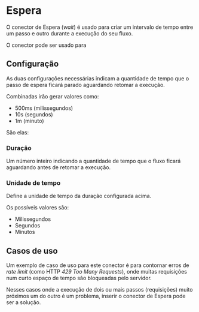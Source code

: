 # Espera

O conector de Espera (_wait_) é usado para criar um intervalo de tempo entre um passo e outro durante a execução do seu fluxo.

O conector pode ser usado para 

## Configuração

As duas configurações necessárias indicam a quantidade de tempo que o passo de espera ficará parado aguardando retomar a execução.

Combinadas irão gerar valores como:

- 500ms (milissegundos)
- 10s (segundos)
- 1m (minuto)

São elas:

### Duração

Um número inteiro indicando a quantidade de tempo que o fluxo ficará aguardando antes de retomar a execução.

### Unidade de tempo

Define a unidade de tempo da duração configurada acima.

Os possíveis valores são:

- Milissegundos
- Segundos
- Minutos

## Casos de uso

Um exemplo de caso de uso para este conector é para contornar erros de _rate limit_ (como HTTP _429 Too Many Requests_), onde muitas requisições num curto espaço de tempo são bloqueadas pelo servidor.

Nesses casos onde a execução de dois ou mais passos (requisições) muito próximos um do outro é um problema, inserir o conector de Espera pode ser a solução.
